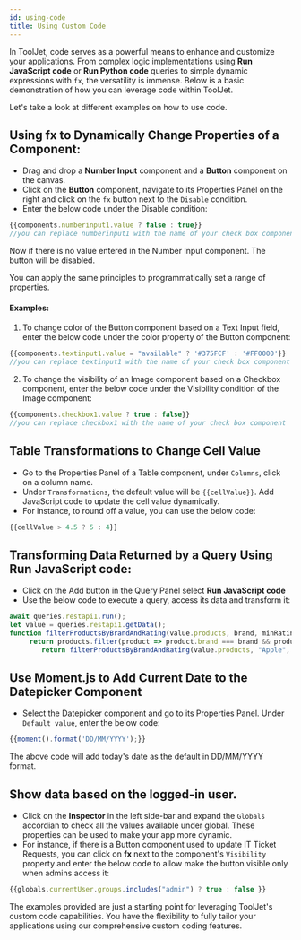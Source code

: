 ```yaml
---
id: using-code
title: Using Custom Code
---
```


In ToolJet, code serves as a powerful means to enhance and customize your applications. From complex logic implementations using **Run JavaScript code** or **Run Python code** queries to simple dynamic expressions with `fx`, the versatility is immense. Below is a basic demonstration of how you can leverage code within ToolJet.

Let's take a look at different examples on how to use code. 

## Using fx to Dynamically Change Properties of a Component:
- Drag and drop a **Number Input** component and a **Button** component on the canvas.
- Click on the **Button** component, navigate to its Properties Panel on the right and click on the `fx` button next to the `Disable` condition.
- Enter the below code under the Disable condition:
```js
{{components.numberinput1.value ? false : true}}
//you can replace numberinput1 with the name of your check box component

```
Now if there is no value entered in the Number Input component. The button will be disabled.

You can apply the same principles to programmatically set a range of properties.

#### Examples:
1. To change color of the Button component based on a Text Input field, enter the below code under the color property of the Button component:
```js
{{components.textinput1.value = "available" ? '#375FCF' : '#FF0000'}}
//you can replace textinput1 with the name of your check box component
```

2. To change the visibility of an Image component based on a Checkbox component, enter the below code under the Visibility condition of the Image component:

```js
{{components.checkbox1.value ? true : false}}
//you can replace checkbox1 with the name of your check box component
```

## Table Transformations to Change Cell Value
- Go to the Properties Panel of a Table component, under `Columns`, click on a column name. 
- Under `Transformations`, the default value will be `{{cellValue}}`. Add JavaScript code to update the cell value dynamically. 
- For instance, to round off a value, you can use the below code:
```js
{{cellValue > 4.5 ? 5 : 4}}
```

## Transforming Data Returned by a Query Using Run JavaScript code:
- Click on the Add button in the Query Panel select **Run JavaScript code** 
- Use the below code to execute a query, access its data and transform it:

```js
await queries.restapi1.run();
let value = queries.restapi1.getData();
function filterProductsByBrandAndRating(value.products, brand, minRating) {
     return products.filter(product => product.brand === brand && product.rating >= minRating);}
        return filterProductsByBrandAndRating(value.products, "Apple", 4.5)
```

## Use Moment.js to Add Current Date to the Datepicker Component
- Select the Datepicker component and go to its Properties Panel. Under `Default value`, enter the below code:
```js
{{moment().format('DD/MM/YYYY');}}
```
The above code will add today's date as the default in DD/MM/YYYY format.

## Show data based on the logged-in user.

- Click on the **Inspector** in the left side-bar and expand the `Globals` accordian to check all the values available under global. These properties can be used to make your app more dynamic. 
- For instance, if there is a Button component used to update IT Ticket Requests, you can click on **fx** next to the component's `Visibility` property and enter the below code to allow make the button visible only when admins access it:
```js
{{globals.currentUser.groups.includes("admin") ? true : false }}
```

The examples provided are just a starting point for leveraging ToolJet's custom code capabilities. You have the flexibility to fully tailor your applications using our comprehensive custom coding features.